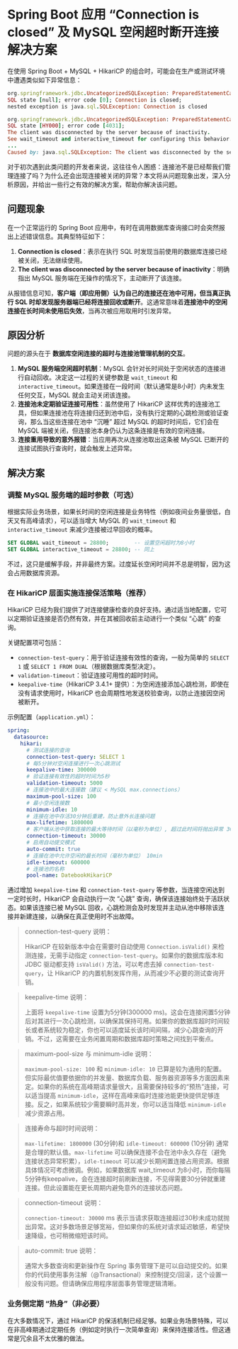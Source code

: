 # Spring Boot 应用 “Connection is closed” 及 MySQL 空闲超时断开连接解决方案

在使用 Spring Boot + MySQL + HikariCP 的组合时，可能会在生产或测试环境中遭遇类似如下异常信息：

```ruby
org.springframework.jdbc.UncategorizedSQLException: PreparedStatementCallback; uncategorized SQLException for SQL [SELECT ...]; 
SQL state [null]; error code [0]; Connection is closed; 
nested exception is java.sql.SQLException: Connection is closed

org.springframework.jdbc.UncategorizedSQLException: PreparedStatementCallback; uncategorized SQLException for SQL [SELECT ...];
SQL state [HY000]; error code [4031]; 
The client was disconnected by the server because of inactivity. 
See wait_timeout and interactive_timeout for configuring this behavior.
...
Caused by: java.sql.SQLException: The client was disconnected by the server because of inactivity.
```

对于初次遇到此类问题的开发者来说，这往往令人困惑：连接池不是已经帮我们管理连接了吗？为什么还会出现连接被关闭的异常？本文将从问题现象出发，深入分析原因，并给出一些行之有效的解决方案，帮助你解决该问题。

## 问题现象

在一个正常运行的 Spring Boot 应用中，有时在调用数据库查询接口时会突然报出上述错误信息。其典型特征如下：

1. **Connection is closed**：表示在执行 SQL 时发现当前使用的数据库连接已经被关闭，无法继续使用。
2. **The client was disconnected by the server because of inactivity**：明确指出 MySQL 服务端在无操作的情况下，主动断开了该连接。

从报错信息可知，**客户端（即应用侧）认为自己的连接还在池中可用，但当真正执行 SQL 时却发现服务器端已经将连接回收或断开**。这通常意味着**连接池中的空闲连接在长时间未使用后失效**，当再次被应用取用时引发异常。

## 原因分析

问题的源头在于 **数据库空闲连接的超时与连接池管理机制的交互**。

1. **MySQL 服务端空闲超时机制**：MySQL 会针对长时间处于空闲状态的连接进行自动回收。决定这一过程的关键参数是 `wait_timeout` 和 `interactive_timeout`。如果连接在一段时间（默认通常是8小时）内未发生任何交互，MySQL 就会主动关闭该连接。
2. **连接池未定期验证连接可用性**：虽然使用了 HikariCP 这样优秀的连接池工具，但如果连接池在将连接归还到池中后，没有执行定期的心跳检测或验证查询，那么当这些连接在池中 “沉睡” 超过 MySQL 的超时时间后，它们会在 MySQL 端被关闭，但连接池本身仍认为这条连接是有效的空闲连接。
3. **连接重用导致的意外报错**：当应用再次从连接池取出这条被 MySQL 已断开的连接试图执行查询时，就会触发上述异常。

## 解决方案

### 调整 MySQL 服务端的超时参数（可选）

根据实际业务场景，如果长时间的空闲连接是业务特性（例如夜间业务量很低，白天又有高峰请求），可以适当增大 MySQL 的 `wait_timeout` 和 `interactive_timeout` 来减少连接被过早回收的概率。

```sql
SET GLOBAL wait_timeout = 28800;        -- 设置空闲超时为8小时
SET GLOBAL interactive_timeout = 28800; -- 同上
```

不过，这只是缓解手段，并非最终方案。过度延长空闲时间并不总是明智，因为这会占用数据库资源。

### 在 HikariCP 层面实施连接保活策略（推荐）

HikariCP 已经为我们提供了对连接健康检查的良好支持。通过适当地配置，它可以定期验证连接是否仍然有效，并在其被回收前主动进行一个类似 “心跳” 的查询。

关键配置项可包括：

* `connection-test-query`：用于验证连接有效性的查询，一般为简单的 `SELECT 1` 或 `SELECT 1 FROM DUAL`（根据数据库类型决定）。
* `validation-timeout`：验证连接可用性的超时时间。
* `keepalive-time`（HikariCP 3.4.1+ 提供）：为空闲连接添加心跳检测，即使在没有请求使用时，HikariCP 也会周期性地发送校验查询，以防止连接因空闲被断开。

示例配置（`application.yml`）：

```yaml
spring:
  datasource:
    hikari:
      # 测试连接的查询
      connection-test-query: SELECT 1
      # 每5分钟对空闲连接进行一次心跳测试
      keepalive-time: 300000
      # 验证连接有效性的超时时间为5秒
      validation-timeout: 5000
      # 连接池中的最大连接数（建议 < MySQL max.connections）
      maximum-pool-size: 100
      # 最小空闲连接数
      minimum-idle: 10
      # 连接在池中存活30分钟后重建，防止意外长连接问题
      max-lifetime: 1800000
      # 客户端从池中获取连接的最大等待时间（以毫秒为单位）, 超过此时间将抛出异常 30s
      connection-timeout: 30000
      # 启用自动提交模式
      auto-commit: true
      # 连接在池中允许空闲的最长时间（毫秒为单位） 10min
      idle-timeout: 600000
      # 连接池的名称
      pool-name: DatebookHikariCP
```

通过增加 `keepalive-time` 和 `connection-test-query` 等参数，当连接空闲达到一定时长时，HikariCP 会自动执行一次 “心跳” 查询，确保该连接始终处于活跃状态。如果该连接已被 MySQL 回收，心跳检测会及时发现并主动从池中移除该连接并新建连接，以确保在真正使用时不出故障。

> connection-test-query 说明：
>
> HikariCP 在较新版本中会在需要时自动使用 `Connection.isValid()` 来检测连接，无需手动指定 `connection-test-query`。如果你的数据库版本和 JDBC 驱动都支持 `isValid()` 方法，可以考虑去掉 `connection-test-query`，让 HikariCP 的内置机制发挥作用，从而减少不必要的测试查询开销。

> keepalive-time 说明：
>
> 上面将 `keepalive-time` 设置为5分钟(300000 ms)。这会在连接闲置5分钟后对其进行一次心跳检测，以确保其保持可用。如果你的数据库超时时间较长或者系统较为稳定，你也可以适度延长该时间间隔，减少心跳查询的开销。不过，这需要在业务闲置周期和数据库超时策略之间找到平衡点。

> maximum-pool-size 与 minimum-idle 说明：
>
> `maximum-pool-size: 100` 和 `minimum-idle: 10` 已算是较为通用的配置。但实际最优值要依据你的并发量、数据库负载、服务器资源等多方面因素来定。如果你的系统在高峰期请求量很大，且需要保持较多的“预热”连接，可以适当提高 `minimum-idle`，这样在高峰来临时连接池能更快提供足够连接。反之，如果系统较少需要瞬时高并发，你可以适当降低 `minimum-idle` 减少资源占用。

> 连接寿命与超时时间说明：
>
> `max-lifetime: 1800000` (30分钟)和 `idle-timeout: 600000` (10分钟) 通常是合理的默认值。`max-lifetime` 可以确保连接不会在池中永久存在（避免连接状态异常积累），`idle-timeout` 可以减少长期闲置连接占用资源。根据具体情况可考虑微调。例如，如果数据库 wait_timeout 为8小时，而你每隔5分钟有keepalive，会在连接超时前刷新连接，不见得需要30分钟就重建连接。但此设置能在更长周期内避免意外的连接状态问题。

> connection-timeout 说明：
>
> `connection-timeout: 30000` ms 表示当请求获取连接超过30秒未成功就抛出异常。这对多数场景足够宽裕，但如果你的系统对请求延迟敏感，希望快速降级，也可稍微缩短该时间。

> auto-commit: true 说明：
>
> 通常大多数查询和更新操作在 Spring 事务管理下是可以自动提交的。如果你的代码使用事务注解（@Transactional）来控制提交/回滚，这个设置一般没有问题。但请确保应用程序层面事务管理逻辑清晰。

### 业务侧定期 “热身”（非必要）

在大多数情况下，通过 HikariCP 的保活机制已经足够。如果业务场景特殊，可以在非高峰期通过定期任务（例如定时执行一次简单查询）来保持连接活性。但这通常是冗余且不太优雅的做法。